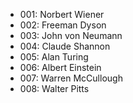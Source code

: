 * 001: Norbert Wiener
* 002: Freeman Dyson
* 003: John von Neumann
* 004: Claude Shannon
* 005: Alan Turing
* 006: Albert Einstein
* 007: Warren McCullough
* 008: Walter Pitts




